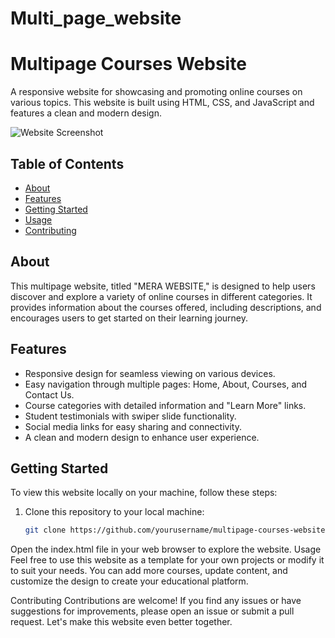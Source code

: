 # Multi_page_website

# Multipage Courses Website

A responsive website for showcasing and promoting online courses on various topics. This website is built using HTML, CSS, and JavaScript and features a clean and modern design.

![Website Screenshot](screenshots/homepage.png)

## Table of Contents

- [About](#about)
- [Features](#features)
- [Getting Started](#getting-started)
- [Usage](#usage)
- [Contributing](#contributing)

## About

This multipage website, titled "MERA WEBSITE," is designed to help users discover and explore a variety of online courses in different categories. It provides information about the courses offered, including descriptions, and encourages users to get started on their learning journey.

## Features

- Responsive design for seamless viewing on various devices.
- Easy navigation through multiple pages: Home, About, Courses, and Contact Us.
- Course categories with detailed information and "Learn More" links.
- Student testimonials with swiper slide functionality.
- Social media links for easy sharing and connectivity.
- A clean and modern design to enhance user experience.

## Getting Started

To view this website locally on your machine, follow these steps:

1. Clone this repository to your local machine:
   ```bash
   git clone https://github.com/yourusername/multipage-courses-website.git

Open the index.html file in your web browser to explore the website.
Usage
Feel free to use this website as a template for your own projects or modify it to suit your needs. You can add more courses, update content, and customize the design to create your educational platform.

Contributing
Contributions are welcome! If you find any issues or have suggestions for improvements, please open an issue or submit a pull request. Let's make this website even better together.
